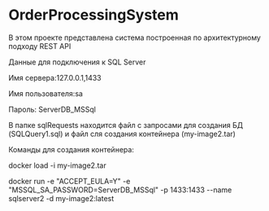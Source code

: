 # OrderProcessingSystem
В этом проекте представлена система построенная по архитектурному подходу REST API

Данные для подключения к SQL Server

Имя сервера:127.0.0.1,1433

Имя пользователя:sa

Пароль: ServerDB_MSSql

В папке sqlRequests находится файл с запросами для создания БД (SQLQuery1.sql) и файл сля создания контейнера (my-image2.tar)

Команды для создания контейнера:

docker load -i my-image2.tar

docker run -e "ACCEPT_EULA=Y" -e "MSSQL_SA_PASSWORD=ServerDB_MSSql" -p 1433:1433 --name sqlserver2 -d my-image2:latest

